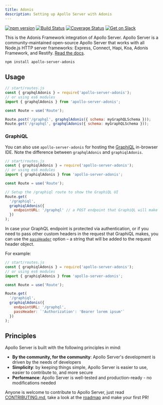 ```yaml
---
title: Adonis
description: Setting up Apollo Server with Adonis
---
```


[![npm version](https://badge.fury.io/js/apollo-server-core.svg)](https://badge.fury.io/js/apollo-server-core) [![Build Status](https://travis-ci.org/apollographql/apollo-server.svg?branch=master)](https://travis-ci.org/apollographql/apollo-server) [![Coverage Status](https://coveralls.io/repos/github/apollographql/apollo-server/badge.svg?branch=master)](https://coveralls.io/github/apollographql/apollo-server?branch=master) [![Get on Slack](https://img.shields.io/badge/slack-join-orange.svg)](http://www.apollodata.com/#slack)

This is the Adonis Framework integration of Apollo Server. Apollo Server is a community-maintained open-source Apollo Server that works with all Node.js HTTP server frameworks: Express, Connect, Hapi, Koa, Adonis Framework, and Restify. [Read the docs](https://www.apollographql.com/docs/apollo-server/).

```sh
npm install apollo-server-adonis
```

## Usage

```js
// start/routes.js
const { graphqlAdonis } = require('apollo-server-adonis');
// or using es6 modules
import { graphqlAdonis } from 'apollo-server-adonis';

const Route = use('Route');

Route.post('/graphql', graphqlAdonis({ schema: myGraphQLSchema }));
Route.get('/graphql', graphqlAdonis({ schema: myGraphQLSchema }));
```

### GraphiQL

You can also use `apollo-server-adonis` for hosting the [GraphiQL](https://github.com/graphql/graphiql) in-browser IDE. Note the difference between `graphqlAdonis` and `graphiqlAdonis`.

```js
// start/routes.js
const { graphiqlAdonis } = require('apollo-server-adonis');
// or using es6 modules
import { graphiqlAdonis } from 'apollo-server-adonis';

const Route = use('Route');

// Setup the /graphiql route to show the GraphiQL UI
Route.get(
  '/graphiql',
  graphiqlAdonis({
    endpointURL: '/graphql' // a POST endpoint that GraphiQL will make the actual requests to
  })
);
```

In case your GraphQL endpoint is protected via authentication, or if you need to pass other custom headers in the request that GraphiQL makes, you can use the [`passHeader`](https://github.com/apollographql/apollo-server/blob/v1.0.2/packages/apollo-server-module-graphiql/src/renderGraphiQL.ts#L17) option – a string that will be added to the request header object.

For example:

```js
// start/routes.js
const { graphiqlAdonis } = require('apollo-server-adonis');
// or using es6 modules
import { graphiqlAdonis } from 'apollo-server-adonis';

const Route = use('Route');

Route.get(
  '/graphiql',
  graphiqlAdonis({
    endpointURL: '/graphql',
    passHeader: `'Authorization': 'Bearer lorem ipsum'`
  })
);
```

## Principles

Apollo Server is built with the following principles in mind:

* **By the community, for the community**: Apollo Server's development is driven by the needs of developers
* **Simplicity**: by keeping things simple, Apollo Server is easier to use, easier to contribute to, and more secure
* **Performance**: Apollo Server is well-tested and production-ready - no modifications needed

Anyone is welcome to contribute to Apollo Server, just read [CONTRIBUTING.md](https://github.com/apollographql/apollo-server/blob/master/CONTRIBUTING.md), take a look at the [roadmap](https://github.com/apollographql/apollo-server/blob/master/ROADMAP.md) and make your first PR!
